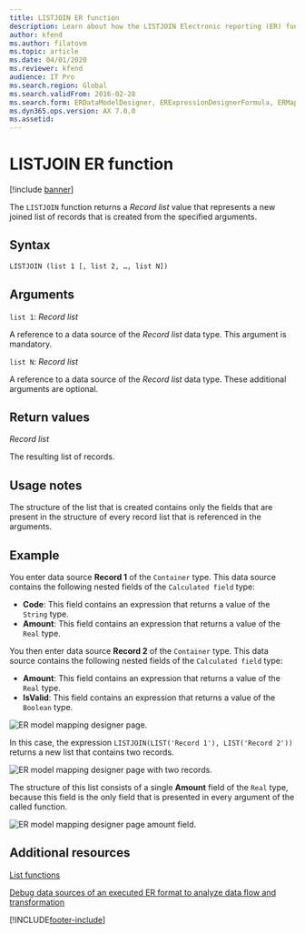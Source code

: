 ```yaml
---
title: LISTJOIN ER function
description: Learn about how the LISTJOIN Electronic reporting (ER) function is used, including syntax strings, arguments, return values, usage notes, and examples.
author: kfend
ms.author: filatovm
ms.topic: article
ms.date: 04/01/2020
ms.reviewer: kfend
audience: IT Pro
ms.search.region: Global
ms.search.validFrom: 2016-02-28
ms.search.form: ERDataModelDesigner, ERExpressionDesignerFormula, ERMappedFormatDesigner, ERModelMappingDesigner
ms.dyn365.ops.version: AX 7.0.0
ms.assetid: 
---
```


# LISTJOIN ER function

[!include [banner](../includes/banner.md)]

The `LISTJOIN` function returns a *Record list* value that represents a new joined list of records that is created from the specified arguments.

## Syntax

```vb
LISTJOIN (list 1 [, list 2, …, list N])
```

## Arguments

`list 1`: *Record list*

A reference to a data source of the *Record list* data type. This argument is mandatory.

`list N`: *Record list*

A reference to a data source of the *Record list* data type. These additional arguments are optional.

## Return values

*Record list*

The resulting list of records.

## Usage notes

The structure of the list that is created contains only the fields that are present in the structure of every record list that is referenced in the arguments.

## Example

You enter data source **Record 1** of the `Container` type. This data source contains the following nested fields of the `Calculated field` type:

- **Code**: This field contains an expression that returns a value of the `String` type.
- **Amount**: This field contains an expression that returns a value of the `Real` type.

You then enter data source **Record 2** of the `Container` type. This data source contains the following nested fields of the `Calculated field` type:

- **Amount**: This field contains an expression that returns a value of the `Real` type.
- **IsValid**: This field contains an expression that returns a value of the `Boolean` type.

![ER model mapping designer page.](./media/er-functions-list-listjoin-image1.gif)

In this case, the expression `LISTJOIN(LIST('Record 1'), LIST('Record 2'))` returns a new list that contains two records.

![ER model mapping designer page with two records.](./media/er-functions-list-listjoin-image2.gif)

The structure of this list consists of a single **Amount** field of the `Real` type, because this field is the only field that is presented in every argument of the called function.

![ER model mapping designer page amount field.](./media/er-functions-list-listjoin-image3.gif)

## Additional resources

[List functions](er-functions-category-list.md)

[Debug data sources of an executed ER format to analyze data flow and transformation](er-debug-data-sources.md)


[!INCLUDE[footer-include](../../../includes/footer-banner.md)]
